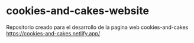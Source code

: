 # cookies-and-cakes-website
Repositorio creado para el desarrollo de la pagina web cookies-and-cakes
https://cookies-and-cakes.netlify.app/
